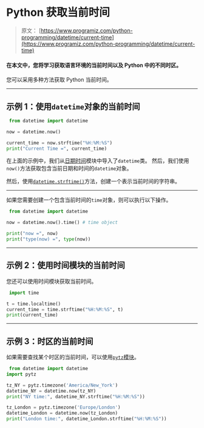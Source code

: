 # Python 获取当前时间

> 原文： [https://www.programiz.com/python-programming/datetime/current-time](https://www.programiz.com/python-programming/datetime/current-time)

#### 在本文中，您将学习获取语言环境的当前时间以及 Python 中的不同时区。

您可以采用多种方法获取 Python 当前时间。

* * *

## 示例 1：使用`datetime`对象的当前时间

```py
 from datetime import datetime

now = datetime.now()

current_time = now.strftime("%H:%M:%S")
print("Current Time =", current_time) 
```

在上面的示例中，我们从[日期时间](/python-programming/datetime)模块中导入了`datetime`类。 然后，我们使用`now()`方法获取包含当前日期和时间的`datetime`对象。

然后，使用[`datetime.strftime()`](/python-programming/datetime/strftime)方法，创建一个表示当前时间的字符串。

* * *

如果您需要创建一个包含当前时间的`time`对象，则可以执行以下操作。

```py
 from datetime import datetime

now = datetime.now().time() # time object

print("now =", now)
print("type(now) =", type(now)) 
```

* * *

## 示例 2：使用时间模块的当前时间

您还可以使用时间模块获取当前时间。

```py
 import time

t = time.localtime()
current_time = time.strftime("%H:%M:%S", t)
print(current_time) 
```

* * *

## 示例 3：时区的当前时间

如果需要查找某个时区的当前时间，可以使用[`pytz`模块](http://pytz.sourceforge.net/)。

```py
 from datetime import datetime
import pytz

tz_NY = pytz.timezone('America/New_York') 
datetime_NY = datetime.now(tz_NY)
print("NY time:", datetime_NY.strftime("%H:%M:%S"))

tz_London = pytz.timezone('Europe/London')
datetime_London = datetime.now(tz_London)
print("London time:", datetime_London.strftime("%H:%M:%S")) 
```